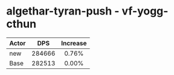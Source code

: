 # algethar-tyran-push - vf-yogg-cthun
| Actor | DPS | Increase |
|---|:---:|:---:|
|new|284666|0.76%|
|Base|282513|0.00%|
